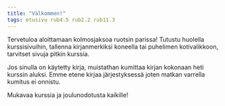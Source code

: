 ```yaml
---
title: "Välkommen!"
tags: etusivu rub4.5 rub2.2 rub11.3
---
```


Tervetuloa aloittamaan kolmosjaksoa ruotsin parissa! Tutustu huolella kurssisivuihin, tallenna kirjanmerkiksi koneella tai puhelimen kotivalikkoon, tarvitset sivuja pitkin kurssia.

Jos sinulla on käytetty kirja, muistathan kumittaa kirjan kokonaan heti kurssin aluksi. Emme etene kirjaa järjestyksessä joten matkan varrella kumitus ei onnistu.

Mukavaa kurssia ja joulunodotusta kaikille!